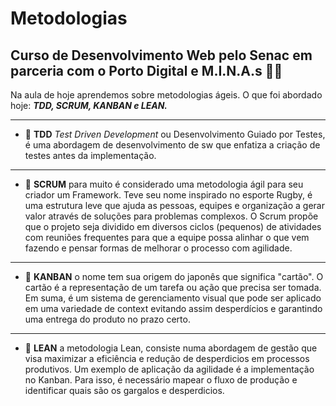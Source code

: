 # Metodologias

## Curso de Desenvolvimento Web pelo Senac em parceria com o Porto Digital e M.I.N.A.s 	:woman_technologist:

Na aula de hoje aprendemos sobre metodologias ágeis. O que foi abordado hoje: _**TDD, SCRUM, KANBAN  e LEAN.**_
****************
- :pushpin: **TDD**
_Test Driven Development_ ou Desenvolvimento Guiado por Testes, é uma abordagem de desenvolvimento de sw que enfatiza a criação de testes antes da implementação. 
****************
- :pushpin: **SCRUM**
para muito é considerado uma metodologia ágil para seu criador um Framework. Teve seu nome inspirado no esporte Rugby, é uma estrutura leve que ajuda as pessoas, equipes e organização a gerar valor através de soluções para problemas complexos. O Scrum propõe que o projeto seja dividido em diversos ciclos (pequenos) de atividades com reuniões frequentes para que a equipe possa alinhar o que vem fazendo e pensar formas de melhorar o processo com agilidade.
******************
- :pushpin: **KANBAN**
o nome tem sua origem do japonês que significa "cartão". O cartão é a representação de um tarefa ou ação que precisa ser tomada. Em suma, é um sistema de gerenciamento visual que pode ser aplicado em uma variedade de context evitando assim desperdícios e garantindo uma entrega do produto no prazo certo. 
***********************
- :pushpin: **LEAN**
a metodologia Lean, consiste numa abordagem de gestão que visa maximizar a eficiência e redução de desperdicios em processos produtivos. Um exemplo de aplicação da agilidade é a implementação no Kanban. Para isso, é necessário mapear o fluxo de produção e identificar quais são os gargalos e desperdicios. 



